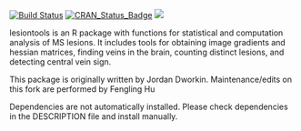[![Build Status](https://travis-ci.org/jdwor/lesiontools.svg?branch=master)](https://travis-ci.org/jdwor/lesiontools)
[![CRAN_Status_Badge](http://www.r-pkg.org/badges/version/lesiontools)](https://cran.rstudio.com/web/packages/lesiontools/index.html)
[![](http://cranlogs.r-pkg.org/badges/grand-total/lesiontools)](https://cran.rstudio.com/web/packages/lesiontools/index.html)

lesiontools is an R package with functions for statistical and computation analysis of MS lesions. It includes tools for obtaining image gradients and hessian matrices, finding veins in the brain, counting distinct lesions, and detecting central vein sign.

This package is originally written by Jordan Dworkin. Maintenance/edits on this fork are performed by Fengling Hu

Dependencies are not automatically installed. Please check dependencies in the DESCRIPTION file and install manually.
